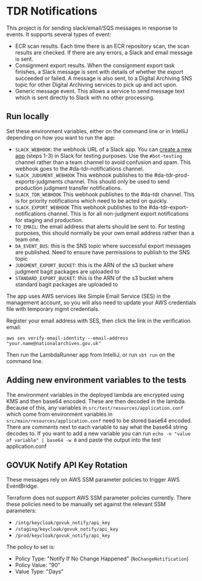 # TDR Notifications

This project is for sending slack/email/SQS messages in response to events. It supports several types of event:

* ECR scan results. Each time there is an ECR repository scan, the scan results are checked. If there are any errors, a
  Slack and email message is sent.
* Consignment export results. When the consignment export task finishes, a Slack message is sent with details of whether
  the export succeeded or failed. A message is also sent, to a Digital Archiving SNS topic for other Digital Archiving services to pick up and act upon.
* Generic message event. This allows a service to send message text which is sent directly to Slack with no other processing.

## Run locally

Set these environment variables, either on the command line or in IntelliJ depending on how you want to run the app:

* `SLACK_WEBHOOK`: the webhook URL of a Slack app. You can [create a new app][Slack-app] (steps 1-3) in Slack for testing purposes.
  Use the `#bot-testing` channel rather than a team channel to avoid confusion and spam. This webhook goes to the #da-tdr-notifications channel.
* `SLACK_JUDGMENT_WEBHOOK` This webhook publishes to the #da-tdr-prod-exports-judgments channel. This should only be used to send production judgment transfer notifications.
* `SLACK_TDR_WEBHOOK` This webhook publishes to the #da-tdr channel. This is for priority notifications which need to be acted on quickly.
* `SLACK_EXPORT_WEBHOOK` This webhook publishes to the #da-tdr-export-notifications channel. This is for all non-judgment export notifications for staging and production.
* `TO_EMAIL`: the email address that alerts should be sent to. For testing purposes, this should normally be your own
  email address rather than a team one.
* `DA_EVENT_BUS`: this is the SNS topic where successful export messages are published. Need to ensure have permissions to publish to the SNS topic
* `JUDGMENT_EXPORT_BUCKET`: this is the ARN of the s3 bucket where judgment bagit packages are uploaded to
* `STANDARD_EXPORT_BUCKET`: this is the ARN of the s3 bucket where standard bagit packages are uploaded to

The app uses AWS services like Simple Email Service (SES) in the management account, so you will also need to update
your AWS credentials file with temporary mgmt credentials.

Register your email address with SES, then click the link in the verification email:

```
aws ses verify-email-identity --email-address "your.name@nationalarchives.gov.uk"
```

Then run the LambdaRunner app from IntelliJ, or run `sbt run` on the command line.

## Adding new environment variables to the tests
The environment variables in the deployed lambda are encrypted using KMS and then base64 encoded. These are then decoded in the lambda. Because of this, any variables in `src/test/resources/application.conf` which come from environment variables in `src/main/resources/application.conf` need to be stored base64 encoded. There are comments next to each variable to say what the base64 string decodes to. If you want to add a new variable you can run `echo -n "value of variable" | base64 -w 0` and paste the output into the test application.conf

## GOVUK Notify API Key Rotation

These messages rely on AWS SSM parameter policies to trigger AWS EventBridge.

Terraform does not support AWS SSM parameter policies currently. There these policies need to be manually set against the relevant SSM parameters:
* `/intg/keycloak/govuk_notify/api_key`
* `/staging/keycloak/govuk_notify/api_key`
* `/prod/keycloak/govuk_notify/api_key`

The policy to set is:
* Policy Type: "Notify If No Change Happened" (`ǸoChangeNotification`)
* Policy Value: "90"
* Value Type: "Days"

[Slack-app]: https://api.slack.com/messaging/webhooks
